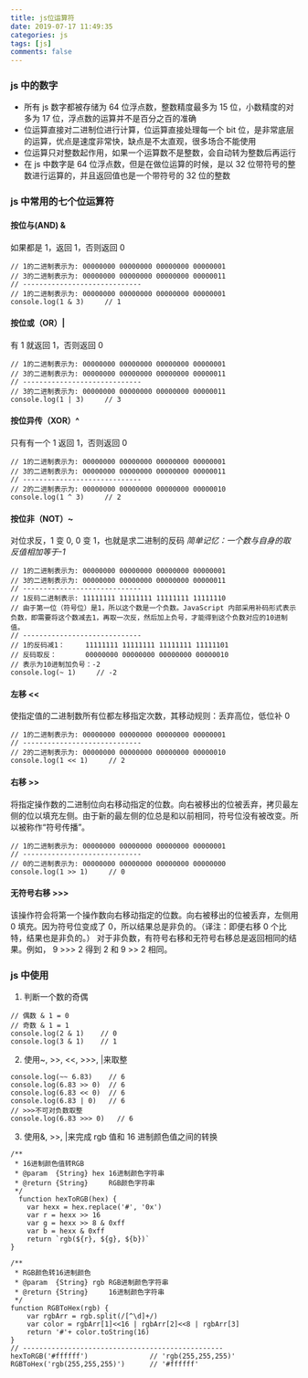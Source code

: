 ```yaml
---
title: js位运算符
date: 2019-07-17 11:49:35
categories: js
tags: [js]
comments: false
---
```


### js 中的数字

- 所有 js 数字都被存储为 64 位浮点数，整数精度最多为 15 位，小数精度的对多为 17 位，浮点数的运算并不是百分之百的准确
- 位运算直接对二进制位进行计算，位运算直接处理每一个 bit 位，是非常底层的运算，优点是速度非常快，缺点是不太直观，很多场合不能使用
- 位运算只对整数起作用，如果一个运算数不是整数，会自动转为整数后再运行
- 在 js 中数字是 64 位浮点数，但是在做位运算的时候，是以 32 位带符号的整数进行运算的，并且返回值也是一个带符号的 32 位的整数

### js 中常用的七个位运算符

#### 按位与(AND) &

如果都是 1，返回 1，否则返回 0

```
// 1的二进制表示为: 00000000 00000000 00000000 00000001
// 3的二进制表示为: 00000000 00000000 00000000 00000011
// -----------------------------
// 1的二进制表示为: 00000000 00000000 00000000 00000001
console.log(1 & 3)     // 1
```

#### 按位或（OR）|

有 1 就返回 1，否则返回 0

```
// 1的二进制表示为: 00000000 00000000 00000000 00000001
// 3的二进制表示为: 00000000 00000000 00000000 00000011
// -----------------------------
// 3的二进制表示为: 00000000 00000000 00000000 00000011
console.log(1 | 3)     // 3
```

#### 按位异传（XOR）^

只有有一个 1 返回 1，否则返回 0

```
// 1的二进制表示为: 00000000 00000000 00000000 00000001
// 3的二进制表示为: 00000000 00000000 00000000 00000011
// -----------------------------
// 2的二进制表示为: 00000000 00000000 00000000 00000010
console.log(1 ^ 3)     // 2
```

#### 按位非（NOT）~

对位求反，1 变 0, 0 变 1，也就是求二进制的反码
_简单记忆：一个数与自身的取反值相加等于-1_

```
// 1的二进制表示为: 00000000 00000000 00000000 00000001
// 3的二进制表示为: 00000000 00000000 00000000 00000011
// -----------------------------
// 1反码二进制表示: 11111111 11111111 11111111 11111110
// 由于第一位（符号位）是1，所以这个数是一个负数。JavaScript 内部采用补码形式表示负数，即需要将这个数减去1，再取一次反，然后加上负号，才能得到这个负数对应的10进制值。
// -----------------------------
// 1的反码减1：     11111111 11111111 11111111 11111101
// 反码取反：       00000000 00000000 00000000 00000010
// 表示为10进制加负号：-2
console.log(~ 1)     // -2
```

#### 左移 <<

使指定值的二进制数所有位都左移指定次数，其移动规则：丢弃高位，低位补 0

```
// 1的二进制表示为: 00000000 00000000 00000000 00000001
// -----------------------------
// 2的二进制表示为: 00000000 00000000 00000000 00000010
console.log(1 << 1)     // 2
```

#### 右移 >>

将指定操作数的二进制位向右移动指定的位数。向右被移出的位被丢弃，拷贝最左侧的位以填充左侧。由于新的最左侧的位总是和以前相同，符号位没有被改变。所以被称作“符号传播”。

```
// 1的二进制表示为: 00000000 00000000 00000000 00000001
// -----------------------------
// 0的二进制表示为: 00000000 00000000 00000000 00000000
console.log(1 >> 1)     // 0
```

#### 无符号右移 >>>

该操作符会将第一个操作数向右移动指定的位数。向右被移出的位被丢弃，左侧用 0 填充。因为符号位变成了 0，所以结果总是非负的。（译注：即便右移 0 个比特，结果也是非负的。）
对于非负数，有符号右移和无符号右移总是返回相同的结果。例如， 9 >>> 2 得到 2 和 9 >> 2 相同。

### js 中使用

1. 判断一个数的奇偶

```
// 偶数 & 1 = 0
// 奇数 & 1 = 1
console.log(2 & 1)    // 0
console.log(3 & 1)    // 1
```

2. 使用~, >>, <<, >>>, |来取整

```
console.log(~~ 6.83)    // 6
console.log(6.83 >> 0)  // 6
console.log(6.83 << 0)  // 6
console.log(6.83 | 0)   // 6
// >>>不可对负数取整
console.log(6.83 >>> 0)   // 6
```

3. 使用&, >>, |来完成 rgb 值和 16 进制颜色值之间的转换

```
/**
 * 16进制颜色值转RGB
 * @param  {String} hex 16进制颜色字符串
 * @return {String}     RGB颜色字符串
 */
  function hexToRGB(hex) {
    var hexx = hex.replace('#', '0x')
    var r = hexx >> 16
    var g = hexx >> 8 & 0xff
    var b = hexx & 0xff
    return `rgb(${r}, ${g}, ${b})`
}

/**
 * RGB颜色转16进制颜色
 * @param  {String} rgb RGB进制颜色字符串
 * @return {String}     16进制颜色字符串
 */
function RGBToHex(rgb) {
    var rgbArr = rgb.split(/[^\d]+/)
    var color = rgbArr[1]<<16 | rgbArr[2]<<8 | rgbArr[3]
    return '#'+ color.toString(16)
}
// -------------------------------------------------
hexToRGB('#ffffff')               // 'rgb(255,255,255)'
RGBToHex('rgb(255,255,255)')      // '#ffffff'
```
